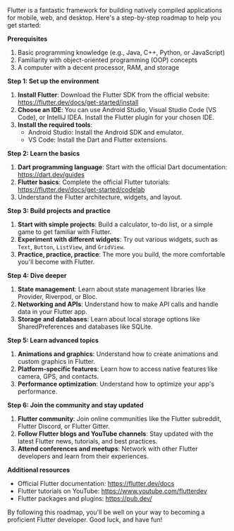 Flutter is a fantastic framework for building natively compiled applications for mobile, web, and desktop. Here's a step-by-step roadmap to help you get started:

**Prerequisites**

1. Basic programming knowledge (e.g., Java, C++, Python, or JavaScript)
2. Familiarity with object-oriented programming (OOP) concepts
3. A computer with a decent processor, RAM, and storage

**Step 1: Set up the environment**

1. **Install Flutter**: Download the Flutter SDK from the official website: <https://flutter.dev/docs/get-started/install>
2. **Choose an IDE**: You can use Android Studio, Visual Studio Code (VS Code), or IntelliJ IDEA. Install the Flutter plugin for your chosen IDE.
3. **Install the required tools**:
	* Android Studio: Install the Android SDK and emulator.
	* VS Code: Install the Dart and Flutter extensions.

**Step 2: Learn the basics**

1. **Dart programming language**: Start with the official Dart documentation: <https://dart.dev/guides>
2. **Flutter basics**: Complete the official Flutter tutorials: <https://flutter.dev/docs/get-started/codelab>
3. Understand the Flutter architecture, widgets, and layout.

**Step 3: Build projects and practice**

1. **Start with simple projects**: Build a calculator, to-do list, or a simple game to get familiar with Flutter.
2. **Experiment with different widgets**: Try out various widgets, such as `Text`, `Button`, `ListView`, and `GridView`.
3. **Practice, practice, practice**: The more you build, the more comfortable you'll become with Flutter.

**Step 4: Dive deeper**

1. **State management**: Learn about state management libraries like Provider, Riverpod, or Bloc.
2. **Networking and APIs**: Understand how to make API calls and handle data in your Flutter app.
3. **Storage and databases**: Learn about local storage options like SharedPreferences and databases like SQLite.

**Step 5: Learn advanced topics**

1. **Animations and graphics**: Understand how to create animations and custom graphics in Flutter.
2. **Platform-specific features**: Learn how to access native features like camera, GPS, and contacts.
3. **Performance optimization**: Understand how to optimize your app's performance.

**Step 6: Join the community and stay updated**

1. **Flutter community**: Join online communities like the Flutter subreddit, Flutter Discord, or Flutter Gitter.
2. **Follow Flutter blogs and YouTube channels**: Stay updated with the latest Flutter news, tutorials, and best practices.
3. **Attend conferences and meetups**: Network with other Flutter developers and learn from their experiences.

**Additional resources**

* Official Flutter documentation: <https://flutter.dev/docs>
* Flutter tutorials on YouTube: <https://www.youtube.com/flutterdev>
* Flutter packages and plugins: <https://pub.dev/>

By following this roadmap, you'll be well on your way to becoming a proficient Flutter developer. Good luck, and have fun!